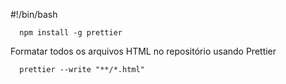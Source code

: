 #!/bin/bash
```{sh}
  npm install -g prettier
```

Formatar todos os arquivos HTML no repositório usando Prettier
```{sh}
  prettier --write "**/*.html"
```
